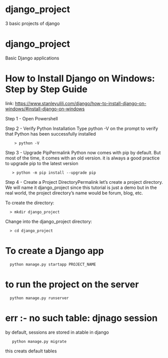 # django_project
3 basic projects of django
# django_project

Basic Django applications

# How to Install Django on Windows: Step by Step Guide
link: https://www.stanleyulili.com/django/how-to-install-django-on-windows/#install-django-on-windows

Step 1 - Open Powershell

Step 2 - Verify Python Installation
      Type python -V on the prompt to verify that Python has been successfully installed
      
        > python -V
        
Step 3 - Upgrade PipPermalink
Python now comes with pip by default. But most of the time, it comes with an old version. it is always a good practice to upgrade pip to the latest version

       > python -m pip install --upgrade pip
       
Step 4 - Create a Project DirectoryPermalink
let’s create a project directory. We will name it django_project since this tutorial is just a demo but in the real world, the project directory’s name would be forum, blog, etc.

To create the directory:

      > mkdir django_project

Change into the django_project directory:

      > cd django_project

# To create a Django app
      python manage.py startapp PROJECT_NAME

# to run the project on the server
      python manage.py runserver
      
# err :- no such table: djnago session
by default, sessions are stored in atable in django
       
       python manage.py migrate
this creats default tables 
